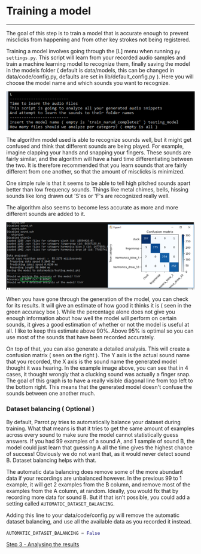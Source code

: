 # Training a model
----

The goal of this step is to train a model that is accurate enough to prevent misclicks from happening and from other key strokes not being registered. 

Training a model involves going through the [L] menu when running `py settings.py`. 
This script will learn from your recorded audio samples and train a machine learning model to recognize them, finally saving the model in the models folder ( default is data/models, this can be changed in data/code/config.py, defaults are set in lib/default_config.py ).
Here you will choose the model name and which sounds you want to recognize.

![L menu](media/settings-train.png)

The algorithm model used is able to recognize sounds well, but it might get confused and think that different sounds are being played.
For example, imagine clapping your hands and snapping your fingers. These sounds are fairly similar, and the algorithm will have a hard time differentiating between the two.
It is therefore recommended that you learn sounds that are fairly different from one another, so that the amount of misclicks is minimized.

One simple rule is that it seems to be able to tell high pitched sounds apart better than low frequency sounds. 
Things like metal chimes, bells, hissing sounds like long drawn out 'S'es or 'F's are recognized really well.

The algorithm also seems to become less accurate as more and more different sounds are added to it. 

![Results](media/settings-train-result.png)

When you have gone through the generation of the model, you can check for its results. It will give an estimate of how good it thinks it is ( seen in the green accuracy box ).
While the percentage alone does not give you enough information about how well the model will perform on certain sounds, it gives a good estimation of whether or not the model is useful at all.
I like to keep this estimate above 90%. Above 95% is optimal so you can use most of the sounds that have been recorded accurately.

On top of that, you can also generate a detailed analysis. This will create a confusion matrix ( seen on the right ).
The Y axis is the actual sound name that you recorded, the X axis is the sound name the generated model thought it was hearing.
In the example image above, you can see that in 4 cases, it thought wrongly that a clucking sound was actually a finger snap.
The goal of this graph is to have a really visible diagonal line from top left to the bottom right. This means that the generated model doesn't confuse the sounds between one another much.

### Dataset balancing ( Optional )

By default, Parrot.py tries to automatically balance your dataset during training. What that means is that it tries to get the same amount of examples across every sound to make sure the model cannot statistically guess answers. If you had 99 examples of a sound A, and 1 sample of sound B, the model could just learn that guessing A all the time gives the highest chance of success! Obviously we do not want that, as it would never detect sound B. Dataset balancing helps with that.

The automatic data balancing does remove some of the more abundant data if your recordings are unbalanced however. In the previous 99 to 1 example, it will get 2 examples from the B column, and remove most of the examples from the A column, at random. Ideally, you would fix that by recording more data for sound B. But if that isn't possible, you could add a setting called `AUTOMATIC_DATASET_BALANCING`.

Adding this line to your data/code/config.py will remove the automatic dataset balancing, and use all the available data as you recorded it instead.

```py
AUTOMATIC_DATASET_BALANCING = False
```

[Step 3 - Analysing the results](ANALYSING.md)